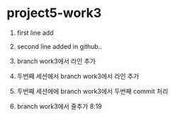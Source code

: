 # project5-work3

1. first line add

2. second line added in github..

3. branch work3에서 라인 추가

4. 두번째 세션에서 branch work3에서 라인 추가

5. 두번째 세션에에 branch work3에서 두번째 commit 처리

6. branch work3에서 줄추가  8:19 
